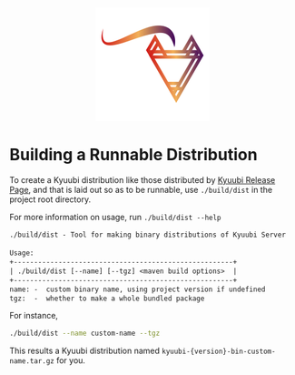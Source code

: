 <div align=center>

![](../imgs/kyuubi_logo_simple.png)

</div>

# Building a Runnable Distribution

To create a Kyuubi distribution like those distributed by [Kyuubi Release Page](https://github.com/yaooqinn/kyuubi/releases),
and that is laid out so as to be runnable, use `./build/dist` in the project root directory.

For more information on usage, run `./build/dist --help`

```logtalk
./build/dist - Tool for making binary distributions of Kyuubi Server

Usage:
+------------------------------------------------------+
| ./build/dist [--name] [--tgz] <maven build options>  |
+------------------------------------------------------+
name: -  custom binary name, using project version if undefined
tgz:  -  whether to make a whole bundled package
```

For instance,

```bash
./build/dist --name custom-name --tgz
```

This results a Kyuubi distribution named `kyuubi-{version}-bin-custom-name.tar.gz` for you.
